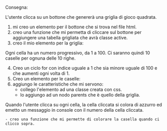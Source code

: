 Consegna:

L'utente clicca su un bottone che genererà una griglia di gioco quadrata. 

1) mi creo un elemento per il bottone che si trova nel file html.
2) creo una funzione che mi permetta di cliccare sul bottone per aggiungere una tabella grigliata che avrà classe active.
3) creo il mio elemento per la griglia:

Ogni cella ha un numero progressivo, da 1 a 100. Ci saranno quindi 10 caselle per ognuna delle 10 righe.

4) Creo un ciclo for con indice uguale a 1 che sia minore uguale di 100 e che aumenti ogni volta di 1.
5) Creo un elemento per le caselle:
6) aggiungo le caratteristiche che mi servono:
    - collego l'elemento ad una classe creata con css.
    - lo aggiungo ad un nodo parents che è quello della griglia.

 Quando l'utente clicca su ogni cella, la cella cliccata si colora di azzurro ed emetto un messaggio in console con il numero della cella cliccata.

    - creo una funzione che mi permette di colorare la casella quando ci clicco sopra.